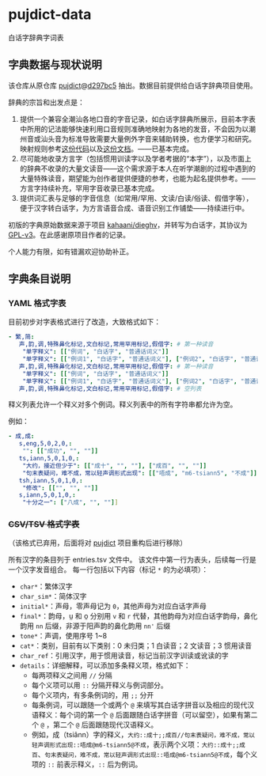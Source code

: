 # pujdict-data
白话字辞典字词表

## 字典数据与现状说明

该仓库从原仓库 [pujdict](https://github.com/pujdict/pujdict)@[d297bc5](https://github.com/pujdict/pujdict/blob/d297bc54a48e6c07db8043870766370f16e738d0) 抽出。数据目前提供给白话字辞典项目使用。

辞典的宗旨和出发点是：
1. 提供一个兼容全潮汕各地口音的字音记录，如白话字辞典所展示，目前本字表中所用的记法能够快速利用口音规则准确地映射为各地的发音，不会因为以潮州音或汕头音为标准导致需要大量例外字音来辅助转换，也方便学习和研究。映射规则参考[这份代码](https://github.com/pujdict/pujdict/blob/f68a210e9059021898497a713a96b268ef0c8342/src/.vuepress/components/SPuj.js#L169-L192)以及[这份文档](https://pujdict.sourceforge.io/doc/puj.html#%E8%AE%B0%E5%BD%95%E6%A0%87%E5%87%86%E4%B8%8E%E8%BD%AC%E8%AF%BB%E8%A7%84%E5%88%99)。——已基本完成。
2. 尽可能地收录方言字（包括惯用训读字以及学者考据的“本字”），以及市面上的辞典不收录的大量文读音——这个需求源于本人在听学潮剧的过程中遇到的大量特殊读音，期望能为创作者提供便捷的参考，也能为起名提供参考。——方言字持续补充，罕用字音收录已基本完成。
3. 提供词汇表与足够的字音信息（如常用/罕用、文读/白读/俗读、假借字等），便于汉字转白话字，为方言语音合成、语音识别工作铺垫——持续进行中。

初版的字典原始数据来源于项目 [kahaani/dieghv](https://github.com/kahaani/dieghv/issues)，并转写为白话字，其协议为 [GPL-v3](https://github.com/kahaani/dieghv/blob/master/LICENSE)。在此感谢原项目作者的记录。

个人能力有限，如有错漏欢迎协助补正。

## 字典条目说明

### YAML 格式字表

目前初步对字表格式进行了改造，大致格式如下：

```yml
- 繁,简:
   声,韵,调,特殊鼻化标记,文白标记,常用罕用标记,假借字: # 第一种读音
    "单字释义": [["例词", "白话字", "普通话词义"]]
    "单字释义": [["例词1", "白话字", "普通话词义"], ["例词2", "白话字", "普通话词义"]]
   声,韵,调,特殊鼻化标记,文白标记,常用罕用标记,假借字: # 第一种读音
    "单字释义": [["例词", "白话字", "普通话词义"]]
    "单字释义": [["例词1", "白话字", "普通话词义"], ["例词2", "白话字", "普通话词义"]]
   声,韵,调,特殊鼻化标记,文白标记,常用罕用标记,假借字: # 空列表
```

释义列表允许一个释义对多个例词。释义列表中的所有字符串都允许为空。

例如：

```yml
- 成,成:
   s,eng,5,0,2,0,:
    "": [["成功", "", ""]]
   ts,iann,5,0,1,0,:
    "大约，接近但少于": [["成十", "", ""], ["成百", "", ""]]
    "句末表疑问，难不成，常以轻声调形式出现": [["唔成", "m6-tsiann5", "不成"]]
   tsh,iann,5,0,1,0,:
    "修改": [["", "", ""]]
   s,iann,5,0,1,0,:
    "十分之一": ["八成", "", ""]]
```

### ~~CSV/TSV 格式字表~~

（该格式已弃用，后面将对 [pujdict](https://github.com/pujdict/pujdict) 项目重构后进行移除）

所有汉字的条目列于 entries.tsv 文件中。
该文件中第一行为表头，后续每一行是一个汉字发音组合。
每一行包括以下内容（标记 `*` 的为必填项）：

- `char*`：繁体汉字
- `char_sim*`：简体汉字
- `initial*`：声母，零声母记为 `0`，其他声母为对应白话字声母
- `final*`：韵母，ṳ 和 o̤ 分别用 `v` 和 `r` 代替，其他韵母为对应白话字韵母，鼻化韵用 `nn` 后缀，非源于阳声韵的鼻化韵用 `nn'` 后缀
- `tone*`：声调，使用序号 1\~8
- `cat*`：类别，目前有以下类别：0 未归类；1 白读音；2 文读音；3 惯用读音
- `char_ref`：引用汉字，用于惯用读音，标记当前汉字训读或讹读的字
- `details`：详细解释，可以添加多条释义项，格式如下：
  - 每两项释义之间用 `//` 分隔
  - 每个义项可以用 `::` 分隔开释义与例词部分。
  - 每个义项内，有多条例词的，用 `;;` 分开
  - 每条例词，可以跟随一个或两个 `@` 来填写其白话字拼音以及相应的现代汉语释义：每个词的第一个 `@` 后面跟随白话字拼音（可以留空），如果有第二个 `@` ，第二个 `@` 后面跟随现代汉语释义。
  - 例如，成（tsiânn）字的释义，`大约::成十;;成百//句末表疑问，难不成，常以轻声调形式出现::唔成@m6-tsiann5@不成`，表示两个义项：`大约::成十;;成百`、`句末表疑问，难不成，常以轻声调形式出现::唔成@m6-tsiann5@不成`，每个义项的 `::` 前表示释义，`::` 后为例词。


